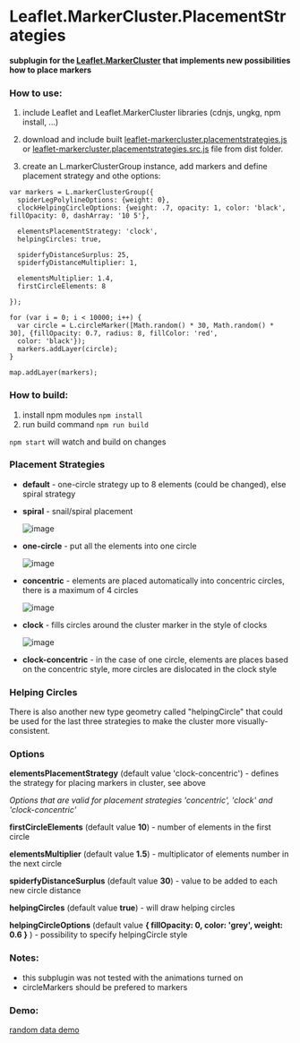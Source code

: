 # Leaflet.MarkerCluster.PlacementStrategies
**subplugin for the [Leaflet.MarkerCluster](https://github.com/Leaflet/Leaflet.markercluster) that implements new possibilities how to place markers**

### How to use:
1. include Leaflet and Leaflet.MarkerCluster libraries (cdnjs, ungkg, npm install, ...)

2. download and include built [leaflet-markercluster.placementstrategies.js](https://github.com/adammertel/Leaflet.MarkerCluster.PlacementStrategies/blob/master/dist/leaflet-markercluster.placementstrategies.js) or [leaflet-markercluster.placementstrategies.src.js](https://github.com/adammertel/Leaflet.MarkerCluster.PlacementStrategies/blob/master/dist/leaflet-markercluster.placementstrategies.src.js) file from dist folder.

3. create an L.markerClusterGroup instance, add markers and define placement strategy and othe options:

```
var markers = L.markerClusterGroup({
  spiderLegPolylineOptions: {weight: 0},
  clockHelpingCircleOptions: {weight: .7, opacity: 1, color: 'black', fillOpacity: 0, dashArray: '10 5'},

  elementsPlacementStrategy: 'clock',
  helpingCircles: true,

  spiderfyDistanceSurplus: 25,
  spiderfyDistanceMultiplier: 1,

  elementsMultiplier: 1.4,
  firstCircleElements: 8

});

for (var i = 0; i < 10000; i++) {
  var circle = L.circleMarker([Math.random() * 30, Math.random() * 30], {fillOpacity: 0.7, radius: 8, fillColor: 'red',
  color: 'black'});
  markers.addLayer(circle);
}

map.addLayer(markers);
```


### How to build:
1. install npm modules `npm install`
2. run build command `npm run build`

`npm start` will watch and build on changes


### Placement Strategies
* **default** - one-circle strategy up to 8 elements (could be changed), else spiral strategy
* **spiral** - snail/spiral placement

    ![image](https://cloud.githubusercontent.com/assets/12932677/19441858/8d173ffe-9487-11e6-9cad-d4996c4b8673.png)

* **one-circle** - put all the elements into one circle

    ![image](https://cloud.githubusercontent.com/assets/12932677/19441871/94311d32-9487-11e6-8797-fcd0033febb2.png)

* **concentric** - elements are placed automatically into concentric circles, there is a maximum of 4 circles

    ![image](https://cloud.githubusercontent.com/assets/12932677/19441875/996cd502-9487-11e6-98e2-c51973ce3fed.png)

* **clock** - fills circles around the cluster marker in the style of clocks

    ![image](https://cloud.githubusercontent.com/assets/12932677/19441883/9e84b1ae-9487-11e6-8ea8-4505d0148397.png)

* **clock-concentric** - in the case of one circle, elements are places based on the concentric style, more circles are dislocated in the clock style


### Helping Circles
There is also another new type geometry called "helpingCircle" that could be used for the last three strategies to make the cluster more visually-consistent.


### Options
**elementsPlacementStrategy** (default value 'clock-concentric') - defines the strategy for placing markers in cluster, see above


*Options that are valid for placement strategies 'concentric', 'clock' and 'clock-concentric'*

**firstCircleElements** (default value **10**) - number of elements in the first circle

**elementsMultiplier** (default value **1.5**) - multiplicator of elements number in the next circle

**spiderfyDistanceSurplus** (default value **30**) - value to be added to each new circle distance

**helpingCircles** (default value **true**) - will draw helping circles

**helpingCircleOptions** (default value **{ fillOpacity: 0, color: 'grey', weight: 0.6 }** ) - possibility to specify helpingCircle style


### Notes:
 - this subplugin was not tested with the animations turned on
 - circleMarkers should be prefered to markers


### Demo:
[random data demo](https://adammertel.github.io/Leaflet.MarkerCluster.PlacementStrategies/demo/demo1.html)
